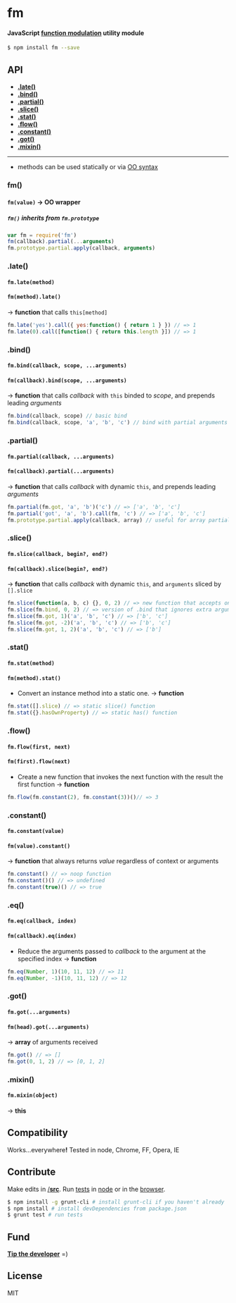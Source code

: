 # fm
#### JavaScript [function modulation](#api) utility module

```sh
$ npm install fm --save
```

<a name="api"></a>
## API

<a name="methods"></a>
- [<b>.late()</b>](#late)
- [<b>.bind()</b>](#bind)
- [<b>.partial()</b>](#partial)
- [<b>.slice()</b>](#slice)
- [<b>.stat()</b>](#stat)
- [<b>.flow()</b>](#flow)
- [<b>.constant()</b>](#constant)
- [<b>.got()</b>](#got)
- [<b>.mixin()</b>](#mixin)

* * *
- methods can be used statically or via [OO syntax](#oo)

<a name="oo"></a>
### fm()
#### `fm(value)` &rarr; OO wrapper
##### `fm()` inherits from `fm.prototype`

```js
var fm = require('fm')
fm(callback).partial(...arguments)
fm.prototype.partial.apply(callback, arguments)
```

### .late()
#### `fm.late(method)`
#### `fm(method).late()`
&rarr; <b>function</b> that calls `this[method]`

```js
fm.late('yes').call({ yes:function() { return 1 } }) // => 1
fm.late(0).call([function() { return this.length }]) // => 1
```

### .bind()
#### `fm.bind(callback, scope, ...arguments)`
#### `fm(callback).bind(scope, ...arguments)`
&rarr; <b>function</b> that calls <var>callback</var> with `this` binded to <var>scope</var>, and prepends leading <var>arguments</var>

```js
fm.bind(callback, scope) // basic bind
fm.bind(callback, scope, 'a', 'b', 'c') // bind with partial arguments
```

### .partial()
#### `fm.partial(callback, ...arguments)`
#### `fm(callback).partial(...arguments)`
&rarr; <b>function</b> that calls <var>callback</var> with dynamic `this`, and prepends leading <var>arguments</var>

```js
fm.partial(fm.got, 'a', 'b')('c') // => ['a', 'b', 'c']
fm.partial('got', 'a', 'b').call(fm, 'c') // => ['a', 'b', 'c']
fm.prototype.partial.apply(callback, array) // useful for array partials
```

### .slice()
#### `fm.slice(callback, begin?, end?)`
#### `fm(callback).slice(begin?, end?)`
&rarr; <b>function</b> that calls <var>callback</var> with dynamic `this`, and `arguments` sliced by `[].slice`

```js
fm.slice(function(a, b, c) {}, 0, 2) // => new function that accepts only 2 args
fm.slice(fm.bind, 0, 2) // => version of .bind that ignores extra arguments
fm.slice(fm.got, 1)('a', 'b', 'c') // => ['b', 'c']
fm.slice(fm.got, -2)('a', 'b', 'c') // => ['b', 'c']
fm.slice(fm.got, 1, 2)('a', 'b', 'c') // => ['b']
```

### .stat()
#### `fm.stat(method)`
#### `fm(method).stat()`
- Convert an instance method into a static one.
&rarr; <b>function</b>

```js
fm.stat([].slice) // => static slice() function
fm.stat({}.hasOwnProperty) // => static has() function
```

### .flow()
#### `fm.flow(first, next)`
#### `fm(first).flow(next)`
- Create a new function that invokes the next function with the result the first function
&rarr; <b>function</b>

```js
fm.flow(fm.constant(2), fm.constant(3))()// => 3
```

### .constant()
#### `fm.constant(value)`
#### `fm(value).constant()`
&rarr; <b>function</b> that always returns <var>value</var> regardless of context or arguments

```js
fm.constant() // => noop function
fm.constant()() // => undefined
fm.constant(true)() // => true
```

### .eq()
#### `fm.eq(callback, index)`
#### `fm(callback).eq(index)`
- Reduce the arguments passed to <var>callback</var> to the argument at the specified index
&rarr; <b>function</b>

```js
fm.eq(Number, 1)(10, 11, 12) // => 11
fm.eq(Number, -1)(10, 11, 12) // => 12
```

### .got()
#### `fm.got(...arguments)`
#### `fm(head).got(...arguments)`
&rarr; <b>array</b> of arguments received

```js
fm.got() // => []
fm.got(0, 1, 2) // => [0, 1, 2]
```

### .mixin()
#### `fm.mixin(object)`
&rarr; <b>this</b>

## Compatibility
Works...everywhere<b>!</b> Tested in node, Chrome, FF, Opera, IE

## Contribute
Make edits in [/<b>src</b>](./src). Run [tests](test) in [node](#cli) or in the [browser](test/index.html).

<a name="cli"></a>
```sh
$ npm install -g grunt-cli # install grunt-cli if you haven't already
$ npm install # install devDependencies from package.json
$ grunt test # run tests
```

## Fund
<b>[Tip the developer](https://www.gittip.com/ryanve/)</b> =)

## License
MIT

